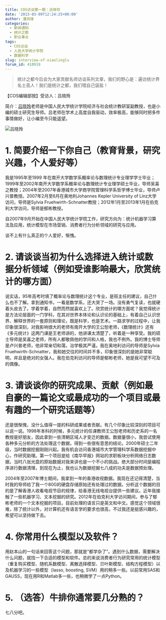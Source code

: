 ```yaml
---
title: COS访谈第一期：吕晓玲
date: '2013-03-09T12:24:25+00:00'
author: 潘岚锋
categories:
  - 新闻通知
  - 统计之都
  - 职业事业
tags:
  - COS访谈
  - 人民大学统计学院
  - 数据科学
slug: interview-of-xiaolinglu
forum_id: 418918
---
```


> 统计之都今后会为大家贡献名师访谈系列文章，我们的野心是：遍访统计界名士高人！我们是统计之都，我们喂自己袋盐！

【COS编辑部按】受访人：吕晓玲

简介：[吕晓玲](http://stat.ruc.edu.cn/a/jiaoxuetuandui/jiaoyanshi/2011/0219/128.html)老师是中国人民大学统计学院经济与社会统计教研室副教授，也是小编的硕士研究生导师。吕老师在学术上高度自我驱动，效率极高，能够同时把多件事情做好，让小编至今只能遥望。

![吕晓玲](http://stat.ruc.edu.cn/uploads/teacher/lvxiaoling.jpg)

# 1. 简要介绍一下你自己（教育背景，研究兴趣，个人爱好等）

我是1995年至1999 年在南开大学数学系概率论与数理统计专业理学学士毕业；1999年至2002年南开大学数学系概率论与数理统计专业理学硕士毕业，导师吴喜之教授；2004年至2007年香港城市大学商学院管理科学系哲学博士毕业，导师卢兴普教授。2007年2月至6月在奥地利Johannes Kepler University of Linz大学访问，导师是Sylvia Fruehwirth-Schnatter教授；2012年1月至2013年1月在伯克利大学访问，导师是郁彬教授。
  
自2007年9月开始在中国人民大学统计学院工作，研究方向为：统计机器学习算法及应用，统计模型在市场营销、消费者行为分析领域的研究与应用。
  
谈不上有什么真正的个人爱好，惭愧。

# 2. 请谈谈当初为什么选择进入统计或数据分析领域（例如受谁影响最大，欣赏统计的哪方面）

说实话，95年高考时填了概率论与数理统计这个专业，是班主任的建议，自己什么也不了解。拿到通知书，一看是数学系，还大哭了一场。没有勇气复读，也就硬着头皮去了。学着学着，自然而然就喜欢上了。欣赏统计的哪方面呢？我觉得统计是方法论层面的一门学科，在其对世界本体论和认识论的基础上，有着自己认识世界、解释世界的一套原则和理论，既是科学，也是艺术。一路求学的过程中，让我印象很深刻，对我影响很大的老师有南开大学的王公恕老师，《数理统计》还有《多元统计》这两门课是王老师讲的，他讲课太清楚了，听着是一种享受。我的硕士导师是吴喜之老师，所有人都敬佩他的学问和人格，我也不例外。我的博士导师是卢兴普老师，他非常亲切和蔼，治学极其严谨。我在奥地利访问的导师是Sylvia Fruehwirth-Schnatter，我和她交往的时间并不多，印象很深刻的是她非常聪明，并且是绝对的女强人。我在伯克利访问的导师是郁彬老师，她是我可望不可及的偶像。

# 3. 请谈谈你的研究成果、贡献（例如最自豪的一篇论文或最成功的一个项目或最有趣的一个研究话题等）

还是很惭愧，没什么值得一提的科研成果或者贡献。有几个印象比较深刻的项目可以说一说。1998年本科的时候，多元统计的任课教师王公恕老师和历史系的一名教授是好朋友，因此拿到一些清朝区域人才变迁的数据。数据量很小，我尝试使用各种多元分析的方法处理这个数据，得到一些很有意思的结论。2000年硕士二年级，当时数据挖掘刚刚兴起。我有机会访问香港城市大学管理科学系数据挖掘中心，作研究助理。第一个项目是给《南华早报》网站的求职板块分析网络日志数据，当时八张光盘的原始数据对我来讲也是一个不小的挑战。绝大部分时间是编程序进行数据清理，到现在为止，我也认为数据挖掘七八成的功夫是数据预处理。
  
2004年至2007年博士期间，我拿到一年的香港收视数据。我现在还记得清楚，当时我的导师给了我一个80G的硬盘存储原始还有处理过的数据。分析这个数据的目的是了解香港人收看电视节目的规律，给香港无线电视台提供一些建议。近年我接触了一些机器学习、文本挖掘的研究。2012年在伯克利大学访问期间，参与了郁彬老师的一个文本挖掘的项目。目前处理的语言只是英文和中文。感觉这个领域很难，除了统计以外，对计算机还有语言学的要求也很高，不过我还是挺感兴趣的，希望可以坚持做下去。

# 4. 你常用什么模型以及软件？

用赵本山的一句话来回答这个问题，那就是“都学杂了”。遇到什么数据，需要解决什么问题，就找一下合适的模型和软件。总的来说消费者行为研究常用的统计模型（重复购买模型、随机系数模型、离散选择模型、贝叶斯模型、结构方程模型）以及机器学习的一些模型（lasso, boosting, SVM）用的稍多一些。以前常用SAS和GAUSS，现在用R和Matlab多一些，也稍微学了一点Python。

# 5. （选答）牛排你通常要几分熟的？

七八分吧。
